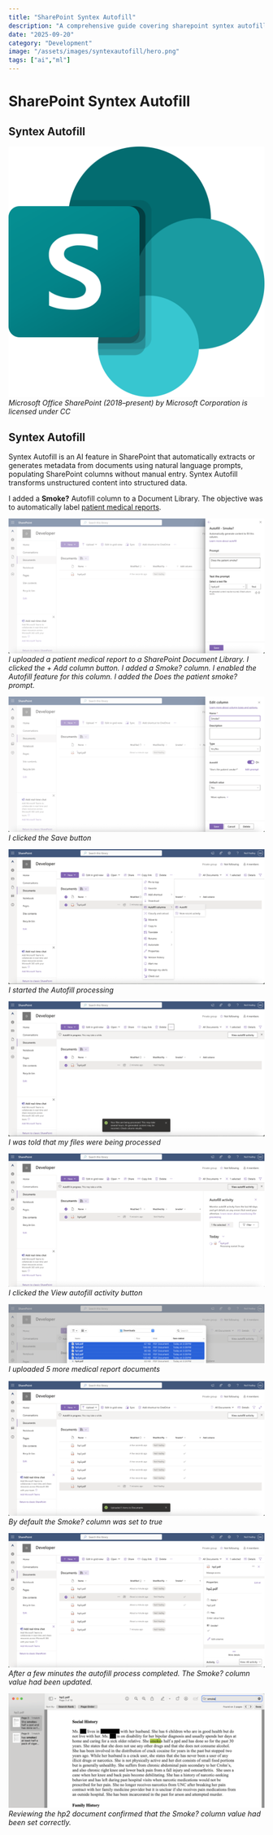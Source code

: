 ```yaml
---
title: "SharePoint Syntex Autofill"
description: "A comprehensive guide covering sharepoint syntex autofill"
date: "2025-09-20"
category: "Development"
image: "/assets/images/syntexautofill/hero.png"
tags: ["ai","ml"]
---
```


# SharePoint Syntex Autofill

## Syntex Autofill

![](/assets/images/syntexautofill/1200px-microsoft-office-sharepoint-2018present.svg-1200x1172.png)
*Microsoft Office SharePoint (2018–present) by Microsoft Corporation is licensed under CC*


## Syntex Autofill

Syntex Autofill is an AI feature in SharePoint that automatically extracts or generates metadata from documents using natural language prompts, populating SharePoint columns without manual entry. Syntex Autofill transforms unstructured content into structured data.

I added a **Smoke?** Autofill column to a Document Library. The objective was to automatically label [patient medical reports](langchain.html).

![](/assets/images/syntexautofill/screenshot202025-07-3020at203.26.13e280afpm-2136x1125.png)
*I uploaded a patient medical report to a SharePoint Document Library. I clicked the + Add column button. I added a Smoke? column. I enabled the Autofill feature for this column. I added the Does the patient smoke? prompt.*

![](/assets/images/syntexautofill/screenshot202025-07-3020at203.26.51e280afpm-2136x1125.png)
*I clicked the Save button*

![](/assets/images/syntexautofill/screenshot202025-07-3020at203.27.14e280afpm-2136x1125.png)
*I started the Autofill processing*

![](/assets/images/syntexautofill/screenshot202025-07-3020at203.27.29e280afpm-2136x1123.png)
*I was told that my files were being processed*

![](/assets/images/syntexautofill/screenshot202025-07-3020at203.27.57e280afpm-2136x1112.png)
*I clicked the View autofill activity button*

![](/assets/images/syntexautofill/screenshot202025-07-3020at203.31.02e280afpm-2136x491.png)
*I uploaded 5 more medical report documents*

![](/assets/images/syntexautofill/screenshot202025-07-3020at203.31.30e280afpm-2136x1130.png)
*By default the Smoke? column was set to true*

![](/assets/images/syntexautofill/screenshot202025-07-3020at203.33.01e280afpm-2136x1122.png)
*After a few minutes the autofill process completed. The Smoke? column value had been updated.*

![](/assets/images/syntexautofill/screenshot202025-07-3020at203.34.09e280afpm-2136x952.png)
*Reviewing the hp2 document confirmed that the Smoke? column value had been set correctly.*
